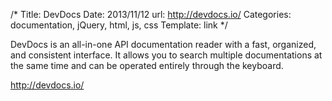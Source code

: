 /*
Title: DevDocs
Date: 2013/11/12
url: http://devdocs.io/
Categories: documentation, jQuery, html, js, css
Template: link
*/

DevDocs is an all-in-one API documentation reader with a fast, organized, and consistent interface. 
It allows you to search multiple documentations at the same time and can be operated entirely through the keyboard.

http://devdocs.io/